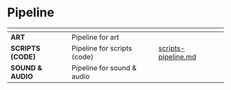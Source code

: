# Pipeline



<table data-view="cards"><thead><tr><th></th><th></th><th data-hidden data-card-target data-type="content-ref"></th></tr></thead><tbody><tr><td><strong>ART</strong></td><td>Pipeline for art</td><td></td></tr><tr><td><strong>SCRIPTS (CODE)</strong></td><td>Pipeline for scripts (code)</td><td><a href="scripts-pipeline.md">scripts-pipeline.md</a></td></tr><tr><td><strong>SOUND &#x26; AUDIO</strong></td><td>Pipeline for sound &#x26; audio</td><td></td></tr></tbody></table>

